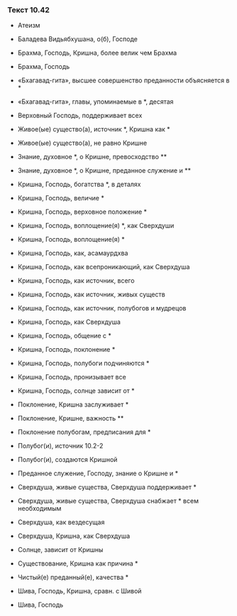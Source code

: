 ### Текст 10.42

- Атеизм

- Баладева Видьябхушана, о(б), Господе

- Брахма, Господь, Кришна, более велик чем Брахма

- Брахма, Господь

- «Бхагавад-гита», высшее совершенство преданности объясняется в *

- «Бхагавад-гита», главы, упоминаемые в *, десятая

- Верховный Господь, поддерживает всех

- Живое(ые) существо(а), источник *, Кришна как *

- Живое(ые) существо(а), не равно Кришне

- Знание, духовное *, о Кришне, превосходство **

- Знание, духовное *, о Кришне, преданное служение и **

- Кришна, Господь, богатства *, в деталях

- Кришна, Господь, величие *

- Кришна, Господь, верховное положение *

- Кришна, Господь, воплощение(я) *, как Сверхдуши

- Кришна, Господь, воплощение(я) *

- Кришна, Господь, как, асамаурдхва

- Кришна, Господь, как всепроникающий, как Сверхдуша

- Кришна, Господь, как источник, всего

- Кришна, Господь, как источник, живых существ

- Кришна, Господь, как источник, полубогов и мудрецов

- Кришна, Господь, как Сверхдуша

- Кришна, Господь, общение с *

- Кришна, Господь, поклонение *

- Кришна, Господь, полубоги подчиняются *

- Кришна, Господь, пронизывает все

- Кришна, Господь, солнце зависит от *

- Поклонение, Кришна заслуживает *

- Поклонение, Кришне, важность **

- Поклонение полубогам, предписания для *

- Полубог(и), источник 10.2-2

- Полубог(и), создаются Кришной

- Преданное служение, Господу, знание о Кришне и *

- Сверхдуша, живые существа, Сверхдуша поддерживает *

- Сверхдуша, живые существа, Сверхдуша снабжает * всем необходимым

- Сверхдуша, как вездесущая

- Сверхдуша, Кришна, как Сверхдуша

- Солнце, зависит от Кришны

- Существование, Кришна как причина *

- Чистый(е) преданный(е), качества *

- Шива, Господь, Кришна, сравн. с Шивой

- Шива, Господь
	
